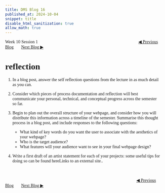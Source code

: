 ```yaml
---
title: DMS Blog 16
published_at: 2024-10-04
snippet: title
disable_html_sanitization: true
allow_math: true
---
```

<font face="Times New Roman">
Week 10 Session 1
<a href="https://d20502-d-dms1-blog-38.deno.dev/fifteen-blog-post" class="button" style="margin-left:23em">◀︎ Previous Blog</a>&nbsp;&nbsp;&nbsp;&nbsp;&nbsp;&nbsp;
<a href="https://d20502-d-dms1-blog-38.deno.dev/seventeen-blog-post" class="button">Next Blog ▶︎</a>

# reflection

1. In a blog post, answer the self reflection questions from the lecture in as much detail as you can. 

2. Consider which pieces of process documentation and reflection will best communicate your personal, technical, and conceptual progress across the semester so far. 

3. Begin to plan out the overall structure of your webpage, and consider how you will distribute this information across a timeline of the semester. Summarise this thought process in a blog post, and include responses to the following questions:

     - What kind of key words do you want the user to associate with the aesthetics of your webpage?
     - Who is the target audience?
     - What features will your audience want to see in your final webpage design?

4. Write a first draft of an artist statement for each of your projects: some useful tips for doing so can be found hereLinks to an external site.. 

<br></br>
<a href="https://d20502-d-dms1-blog-38.deno.dev/fifteen-blog-post" class="button" style="margin-left:30.35em">◀︎ Previous Blog</a>&nbsp;&nbsp;&nbsp;&nbsp;&nbsp;&nbsp;
<a href="https://d20502-d-dms1-blog-38.deno.dev/seventeen-blog-post" class="button">Next Blog ▶︎</a>
</font>